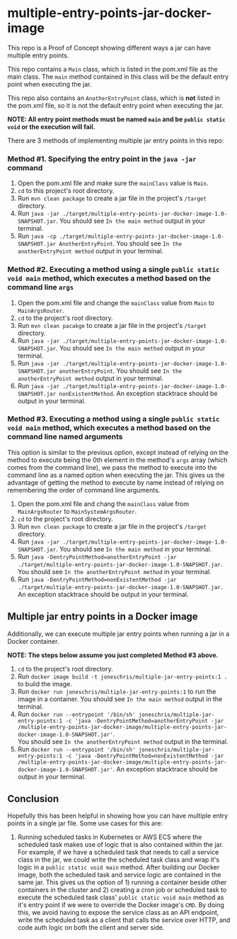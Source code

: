 # multiple-entry-points-jar-docker-image

This repo is a Proof of Concept showing different ways a jar can have multiple entry points.

This repo contains a `Main` class, which is listed in the pom.xml file as the main class.  The `main` method 
contained in this class will be the default entry point when executing the jar.  

This repo also contains an `AnotherEntryPoint` class, which is **not** listed in the pom.xml file, so it is
not the default entry point when executing the jar.

**NOTE:  All entry point methods must be named `main` and be `public static void` or the execution will fail.**

There are 3 methods of implementing multiple jar entry points in this repo:

### Method #1. Specifying the entry point in the `java -jar` command

1. Open the pom.xml file and make sure the `mainClass` value is `Main`.
2. `cd` to this project's root directory.
3. Run `mvn clean package` to create a jar file in the project's `/target` directory.
4. Run `java -jar ./target/multiple-entry-points-jar-docker-image-1.0-SNAPSHOT.jar`.  You should see `In the main method` output in your terminal.
5. Run `java -cp ./target/multiple-entry-points-jar-docker-image-1.0-SNAPSHOT.jar AnotherEntryPoint`.  You should see `In the anotherEntryPoint method` output in your terminal.

### Method #2. Executing a method using a single `public static void main` method, which executes a method based on the command line `args`

1. Open the pom.xml file and change the `mainClass` value from `Main` to `MainArgsRouter`.
2. `cd` to the project's root directory.
3. Run `mvn clean pacakge` to create a jar file in the project's `/target` directory.
4. Run `java -jar ./target/multiple-entry-points-jar-docker-image-1.0-SNAPSHOT.jar`.  You should see `In the main method` output in your terminal.
5. Run `java -jar ./target/multiple-entry-points-jar-docker-image-1.0-SNAPSHOT.jar anotherEntryPoint`.  You should see `In the anotherEntryPoint method` output in your terminal.
6. Run `java -jar ./target/multiple-entry-points-jar-docker-image-1.0-SNAPSHOT.jar nonExistentMethod`.  An exception stacktrace should be output in your terminal.

### Method #3. Executing a method using a single `public static void main` method, which executes a method based on the command line named arguments

This option is similar to the previous option, except instead of relying on the method to execute being the 0th element in the method's
`args` array (which comes from the command line), we pass the method to execute into the command line as a named option when executing the jar.  This 
gives us the advantage of getting the method to execute by name instead of relying on remembering the order of command line arguments. 

1. Open the pom.xml file and chang the `mainClass` value from `MainArgsRouter` to `MainSystemArgsRouter`.
2. `cd` to the project's root directory.
3. Run `mvn clean package` to create a jar file in the project's `/target` directory.
4. Run `java -jar ./target/multiple-entry-points-jar-docker-image-1.0-SNAPSHOT.jar`.  You should see `In the main method` in your terminal.
5. Run `java -DentryPointMethod=anotherEntryPoint -jar ./target/multiple-entry-points-jar-docker-image-1.0-SNAPSHOT.jar`.  You should see `In the anotherEntryPoint method` in your terminal.
6. Run `java -DentryPointMethod=nonExistentMethod -jar ./target/multiple-entry-points-jar-docker-image-1.0-SNAPSHOT.jar`.  An exception stacktrace should be output in your terminal.

## Multiple jar entry points in a Docker image

Additionally, we can execute multiple jar entry points when running a jar in a Docker container. 

**NOTE:  The steps below assume you just completed Method #3 above.**

1. `cd` to the project's root directory.
2. Run `docker image build -t joneschris/multiple-jar-entry-points:1 .` to build the image.
3. Run `docker run joneschris/multiple-jar-entry-points:1` to run the image in a container.  You should see `In the main method` output in the terminal.
4. Run `docker run --entrypoint '/bin/sh' joneschris/multiple-jar-entry-points:1 -c 'java -DentryPointMethod=anotherEntryPoint -jar /multiple-entry-points-jar-docker-image/multiple-entry-points-jar-docker-image-1.0-SNAPSHOT.jar'`.  
You should see `In the anotherEntryPoint method` output in the terminal.
5. Run `docker run --entrypoint '/bin/sh' joneschris/multiple-jar-entry-points:1 -c 'java -DentryPointMethod=nonExistentMethod -jar /multiple-entry-points-jar-docker-image/multiple-entry-points-jar-docker-image-1.0-SNAPSHOT.jar'`.
An exception stacktrace should be output in your terminal.

## Conclusion

Hopefully this has been helpful in showing how you can have multiple entry points in a single jar file.  Some use cases for this are:

1. Running scheduled tasks in Kubernetes or AWS ECS where the scheduled task makes use of logic that is also contained within the 
jar.  For example, if we have a scheduled task that needs to call a service class in the jar, we could write the scheduled task
class and wrap it's logic in a `public static void main` method.  After building our Docker image, both the scheduled task and
service logic are contained in the same jar.  This gives us the option of 1) running a container beside other containers in the cluster 
and 2) creating a cron job or scheduled task to execute the scheduled task class' `public static void main` method as it's entry point if
we were to override the Docker image's `CMD`.  By doing this, we avoid having to expose the service class as an API endpoint, 
write the scheduled task as a client that calls the service over HTTP, and code auth logic on both the client and server side.
   
